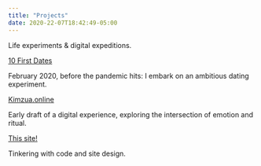 ```yaml
---
title: "Projects"
date: 2020-22-07T18:42:49-05:00
---
```


Life experiments & digital expeditions.

[10 First Dates](http://tiny.cc/10FD)

February 2020, before the pandemic hits: I embark on an ambitious dating experiment.

[Kimzua.online](https://www.figma.com/proto/kFGgLXyzCjBoZbU3OkJgxj/Kimzua-Online-(Desktop)?node-id=1%3A2&scaling=scale-down-width&hide-ui=1)

Early draft of a digital experience, exploring the intersection of emotion and ritual.

[This site!](thissite)

Tinkering with code and site design.
